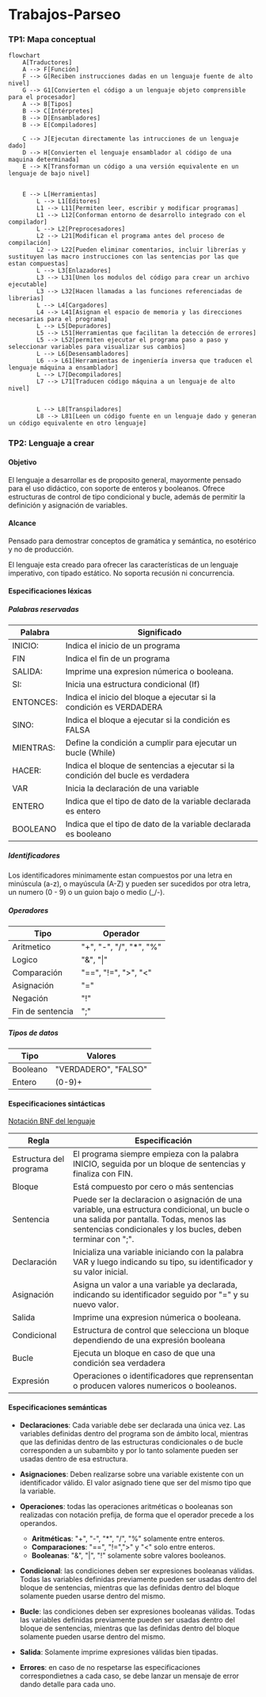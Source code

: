 # Trabajos-Parseo

### TP1: Mapa conceptual
```mermaid
flowchart
    A[Traductores]
    A --> F[Función]
    F --> G[Reciben instrucciones dadas en un lenguaje fuente de alto nivel]
    G --> G1[Convierten el código a un lenguaje objeto comprensible para el procesador]
    A --> B[Tipos]
    B --> C[Intérpretes]
    B --> D[Ensambladores]
    B --> E[Compiladores]

    C --> J[Ejecutan directamente las intrucciones de un lenguaje dado]
    D --> H[Convierten el lenguaje ensamblador al código de una maquina determinada]
    E --> K[Transforman un código a una versión equivalente en un lenguaje de bajo nivel]
    

    E --> L[Herramientas]
        L --> L1[Editores]
        L1 --> L11[Permiten leer, escribir y modificar programas]
        L1 --> L12[Conforman entorno de desarrollo integrado con el compilador]
        L --> L2[Preprocesadores]
        L2 --> L21[Modifican el programa antes del proceso de compilación]
        L2 --> L22[Pueden eliminar comentarios, incluir librerías y sustituyen las macro instrucciones con las sentencias por las que estan compuestas]
        L --> L3[Enlazadores]
        L3 --> L31[Unen los modulos del código para crear un archivo ejecutable]
        L3 --> L32[Hacen llamadas a las funciones referenciadas de librerias]
        L --> L4[Cargadores]
        L4 --> L41[Asignan el espacio de memoria y las direcciones necesarias para el programa]
        L --> L5[Depuradores]
        L5 --> L51[Herramientas que facilitan la detección de errores]
        L5 --> L52[permiten ejecutar el programa paso a paso y seleccionar variables para visualizar sus cambios]
        L --> L6[Desensambladores]
        L6 --> L61[Herramientas de ingeniería inversa que traducen el lenguaje máquina a ensamblador]
        L --> L7[Decompiladores]
        L7 --> L71[Traducen código máquina a un lenguaje de alto nivel]

    
        L --> L8[Transpiladores]
        L8 --> L81[Leen un código fuente en un lenguaje dado y generan un código equivalente en otro lenguaje]
```


### TP2: Lenguaje a crear 

#### Objetivo
El lenguaje a desarrollar es de proposito general, mayormente pensado para el uso didáctico, con soporte de enteros y booleanos. Ofrece estructuras de control de tipo condicional y bucle, además de permitir la definición y asignación de variables.
#### Alcance
Pensado para demostrar conceptos de gramática y semántica, no esotérico y no de producción.

El lenguaje esta creado para ofrecer las características de un lenguaje imperativo, con tipado estático. No soporta recusión ni concurrencia.

#### Especificaciones léxicas
##### Palabras reservadas

Palabra |  Significado
--------|-------
INICIO:| Indica el inicio de un programa
FIN | Indica el fin de un programa
SALIDA:| Imprime una expresion númerica o booleana.
SI: | Inicia una estructura condicional (If)
ENTONCES:| Indica el inicio del bloque a ejecutar si la condición es VERDADERA
SINO:| Indica el bloque a ejecutar si la condición es FALSA
MIENTRAS:| Define la condición a cumplir para ejecutar un bucle (While)
HACER: | Indica el bloque de sentencias a ejecutar si la condición del bucle es verdadera
VAR | Inicia la declaración de una variable
ENTERO | Indica que el tipo de dato de la variable declarada es entero
BOOLEANO | Indica que el tipo de dato de la variable declarada es booleano

##### Identificadores

Los identificadores minimamente estan compuestos por una letra en minúscula (a-z), o mayúscula (A-Z) y pueden ser sucedidos por otra letra, un numero (0 - 9) o un guion bajo o medio (_/-). 

##### Operadores
|Tipo | Operador |
|-----|----------|
| Aritmetico | "+", "-", "/", "*", "%" |
| Logico | "&", "\|" |
| Comparación | "==", "!=", ">", "<" | 
| Asignación | "=" |
| Negación | "!" | 
| Fin de sentencia | ";" |
##### Tipos de datos 
| Tipo | Valores |
------------------|--------------
| Booleano | "VERDADERO", "FALSO" |
|Entero | (0-9)+ |

#### Especificaciones sintácticas
[Notación BNF del lenguaje](notacion_bnf.md)

Regla | Especificación
-------------|------------
Estructura del programa | El programa siempre empieza con la palabra INICIO, seguida por un bloque de sentencias y finaliza con FIN.
Bloque | Está compuesto por cero o más sentencias
Sentencia | Puede ser la declaracion o asignación de una variable, una estructura condicional, un bucle o una salida por pantalla. Todas, menos las sentencias condicionales y los bucles, deben terminar con ";".
Declaración | Inicializa una variable iniciando con la palabra VAR y luego indicando su tipo, su identificador y su valor inicial.
Asignación | Asigna un valor a una variable ya declarada, indicando su identificador seguido por "=" y su nuevo valor.
Salida | Imprime una expresion númerica o booleana.
Condicional | Estructura de control que selecciona un bloque dependiendo de una expresión booleana
Bucle | Ejecuta un bloque en caso de que una condición sea verdadera
Expresión | Operaciones o identificadores que reprensentan o producen valores numericos o booleanos.

#### Especificaciones semánticas

- **Declaraciones**: Cada variable debe ser declarada una única vez. Las variables definidas dentro del programa son de ámbito local, mientras que las definidas dentro de las estructuras condicionales o de bucle corresponden a un subambito y por lo tanto solamente pueden ser usadas dentro de esa estructura.
- **Asignaciones**: Deben realizarse sobre una variable existente con un identificador válido. El valor asignado tiene que ser del mismo tipo que la variable.
- **Operaciones**: todas las operaciones aritméticas o booleanas son realizadas con notación prefija, de forma que el operador precede a los operandos. 
     - **Aritméticas**: "+", "-", "*", "/", "%" solamente entre enteros.
     - **Comparaciones**: "==", "!=",">" y "<" solo entre enteros.
     - **Booleanas**: "&", "|", "!" solamente sobre valores booleanos.

- **Condicional**: las condiciones deben ser expresiones booleanas válidas. Todas las variables definidas previamente pueden ser usadas dentro del bloque de sentencias, mientras que las definidas dentro del bloque solamente pueden usarse dentro del mismo.
- **Bucle**: las condiciones deben ser expresiones booleanas válidas. Todas las variables definidas previamente pueden ser usadas dentro del bloque de sentencias, mientras que las definidas dentro del bloque solamente pueden usarse dentro del mismo.
- **Salida**: Solamente imprime expresiones válidas bien tipadas.
- **Errores**: en caso de no respetarse las especificaciones correspondietnes a cada caso, se debe lanzar un mensaje de error dando detalle para cada uno.
